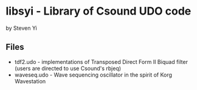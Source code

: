 # libsyi - Library of Csound UDO code 

by Steven Yi

## Files

* tdf2.udo - implementations of Transposed Direct Form II Biquad filter (users are directed to use Csound's rbjeq) 
* waveseq.udo - Wave sequencing oscillator in the spirit of Korg Wavestation
